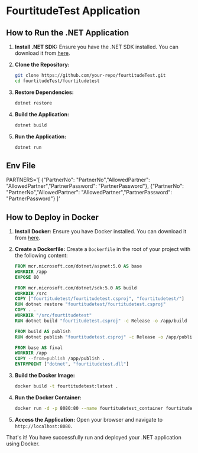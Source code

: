 # FourtitudeTest Application

## How to Run the .NET Application

1. **Install .NET SDK:**
    Ensure you have the .NET SDK installed. You can download it from [here](https://dotnet.microsoft.com/download).

2. **Clone the Repository:**
    ```sh
    git clone https://github.com/your-repo/fourtitudeTest.git
    cd fourtitudeTest/fourtitudetest
    ```

3. **Restore Dependencies:**
    ```sh
    dotnet restore
    ```

4. **Build the Application:**
    ```sh
    dotnet build
    ```

5. **Run the Application:**
    ```sh
    dotnet run
    ```

## Env File

PARTNERS='[
    {"PartnerNo": "PartnerNo","AllowedPartner": "AllowedPartner","PartnerPassword": "PartnerPassword"},
    {"PartnerNo": "PartnerNo","AllowedPartner": "AllowedPartner","PartnerPassword": "PartnerPassword"}
]'

## How to Deploy in Docker

1. **Install Docker:**
    Ensure you have Docker installed. You can download it from [here](https://www.docker.com/products/docker-desktop).

2. **Create a Dockerfile:**
    Create a `Dockerfile` in the root of your project with the following content:
    ```dockerfile
    FROM mcr.microsoft.com/dotnet/aspnet:5.0 AS base
    WORKDIR /app
    EXPOSE 80

    FROM mcr.microsoft.com/dotnet/sdk:5.0 AS build
    WORKDIR /src
    COPY ["fourtitudetest/fourtitudetest.csproj", "fourtitudetest/"]
    RUN dotnet restore "fourtitudetest/fourtitudetest.csproj"
    COPY . .
    WORKDIR "/src/fourtitudetest"
    RUN dotnet build "fourtitudetest.csproj" -c Release -o /app/build

    FROM build AS publish
    RUN dotnet publish "fourtitudetest.csproj" -c Release -o /app/publish

    FROM base AS final
    WORKDIR /app
    COPY --from=publish /app/publish .
    ENTRYPOINT ["dotnet", "fourtitudetest.dll"]
    ```

3. **Build the Docker Image:**
    ```sh
    docker build -t fourtitudetest:latest .
    ```

4. **Run the Docker Container:**
    ```sh
    docker run -d -p 8080:80 --name fourtitudetest_container fourtitudetest:latest
    ```

5. **Access the Application:**
    Open your browser and navigate to `http://localhost:8080`.

That's it! You have successfully run and deployed your .NET application using Docker.